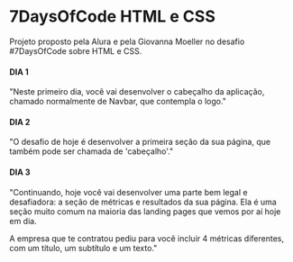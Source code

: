 # 7DaysOfCode HTML e CSS

Projeto proposto pela Alura e pela Giovanna Moeller no desafio #7DaysOfCode sobre HTML e CSS.

#### DIA 1
"Neste primeiro dia, você vai desenvolver o cabeçalho da aplicação, chamado normalmente de Navbar, que contempla o logo."

#### DIA 2
"O desafio de hoje é desenvolver a primeira seção da sua página, que também pode ser chamada de 'cabeçalho'."

#### DIA 3
"Continuando, hoje você vai desenvolver uma parte bem legal e desafiadora: a seção de métricas e resultados da sua página. Ela é uma seção muito comum na maioria das landing pages que vemos por aí hoje em dia.

A empresa que te contratou pediu para você incluir 4 métricas diferentes, com um título, um subtítulo e um texto."
